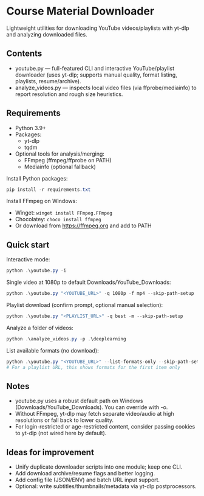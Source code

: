 # Course Material Downloader

Lightweight utilities for downloading YouTube videos/playlists with yt-dlp and analyzing downloaded files.

## Contents
 - youtube.py — full-featured CLI and interactive YouTube/playlist downloader (uses yt-dlp; supports manual quality, format listing, playlists, resume/archive).
 - analyze_videos.py — inspects local video files (via ffprobe/mediainfo) to report resolution and rough size heuristics.

## Requirements
- Python 3.9+
- Packages:
  - yt-dlp
  - tqdm
- Optional tools for analysis/merging:
  - FFmpeg (ffmpeg/ffprobe on PATH)
  - Mediainfo (optional fallback)

Install Python packages:

```powershell
pip install -r requirements.txt
```

Install FFmpeg on Windows:
- Winget: `winget install FFmpeg.FFmpeg`
- Chocolatey: `choco install ffmpeg`
- Or download from https://ffmpeg.org and add to PATH

## Quick start
Interactive mode:
```powershell
python .\youtube.py -i
```
Single video at 1080p to default Downloads/YouTube_Downloads:
```powershell
python .\youtube.py "<YOUTUBE_URL>" -q 1080p -f mp4 --skip-path-setup
```
Playlist download (confirm prompt, optional manual selection):
```powershell
python .\youtube.py "<PLAYLIST_URL>" -q best -m --skip-path-setup
```
Analyze a folder of videos:
```powershell
python .\analyze_videos.py -p .\deeplearning
```

List available formats (no download):
```powershell
python .\youtube.py "<YOUTUBE_URL>" --list-formats-only --skip-path-setup
# For a playlist URL, this shows formats for the first item only
```

## Notes
- youtube.py uses a robust default path on Windows (Downloads/YouTube_Downloads). You can override with -o.
- Without FFmpeg, yt-dlp may fetch separate video/audio at high resolutions or fall back to lower quality.
- For login-restricted or age-restricted content, consider passing cookies to yt-dlp (not wired here by default).

## Ideas for improvement
- Unify duplicate downloader scripts into one module; keep one CLI.
- Add download archive/resume flags and better logging.
- Add config file (JSON/ENV) and batch URL input support.
- Optional: write subtitles/thumbnails/metadata via yt-dlp postprocessors.
